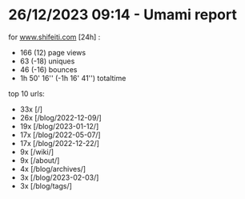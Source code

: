 # 26/12/2023 09:14 - Umami report
for www.shifeiti.com [24h] :

 - 166 (12) page views
 - 63 (-18) uniques
 - 46 (-16) bounces
 - 1h 50' 16'' (-1h 16' 41'') totaltime


top 10 urls:
 - 33x [/]
 - 26x [/blog/2022-12-09/]
 - 19x [/blog/2023-01-12/]
 - 17x [/blog/2022-05-07/]
 - 17x [/blog/2022-12-22/]
 - 9x [/wiki/]
 - 9x [/about/]
 - 4x [/blog/archives/]
 - 3x [/blog/2023-02-03/]
 - 3x [/blog/tags/]



